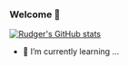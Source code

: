 ### Welcome 👋

[![Rudger's GitHub stats](https://github-readme-stats.vercel.app/api?username=Rud5G&count_private=true&show_icons=true&include_all_commits=true&hide=contribs)](https://github.com/Rud5G)


- 🌱 I’m currently learning ...

<!--

- 🌱 I’m currently learning an Udacity Course: Cloud DevOps Engineer

**Rud5G/Rud5G** is a ✨ _special_ ✨ repository because its `README.md` (this file) appears on your GitHub profile.

[![Top Langs](https://github-readme-stats.vercel.app/api/top-langs/?username=Rud5G)](https://github.com/Rud5G)

![Top Languages Card](https://github-readme-stats.vercel.app/api/top-langs/?username=Rud5G&layout=compact)

Here are some ideas to get you started:

- 🔭 I’m currently working on ...
- 🌱 I’m currently learning ...
- 👯 I’m looking to collaborate on ...
- 🤔 I’m looking for help with ...
- 💬 Ask me about ...
- 📫 How to reach me: ...
- 😄 Pronouns: ...
- ⚡ Fun fact: ...
-->
